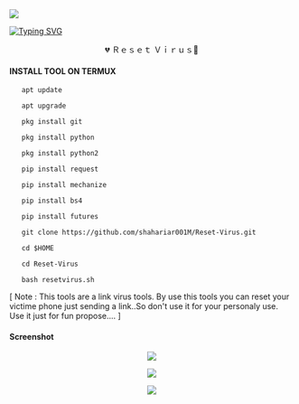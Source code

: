 <img src ="https://e.top4top.io/p_2643epl9g0.gif">

[![Typing SVG](https://readme-typing-svg.demolab.com?font=Fira+Code&pause=1000&color=611FF7&width=435&lines=Assalamu+Alaykum%F0%9F%8C%BA;𝑭𝒖𝒄𝒌𝑳𝒐𝒗𝒆+Reset+Virus+By+Sending+a+Link+ðŸ’€%F0%9F%92%9A;Follow+My+GitHub+and+Facebook+Profile%F0%9F%A5%B0;Thank+You+Everyone%E2%9D%A4%EF%B8%8F)](https://git.io/typing-svg)

<p align="center">
💔 Ｒｅｓｅｔ	 Ｖｉｒｕｓ🥀

</p>
  
#### INSTALL TOOL ON TERMUX

       apt update

       apt upgrade

       pkg install git

       pkg install python

       pkg install python2

       pip install request

       pip install mechanize

       pip install bs4

       pip install futures

       git clone https://github.com/shahariar001M/Reset-Virus.git

       cd $HOME

       cd Reset-Virus

       bash resetvirus.sh

[ Note : This tools are a link virus tools. By use this tools you can reset your victime phone just sending a link..So don't use it for your personaly use. Use it just for fun propose.... ]

#### Screenshot

<p align="center"><img src="https://g.top4top.io/p_2665drq3z0.jpg">
<p align="center"><img src="https://h.top4top.io/p_2665evmx81.jpg">
<p align="center"><img src="https://i.top4top.io/p_2665qzbt72.jpeg">